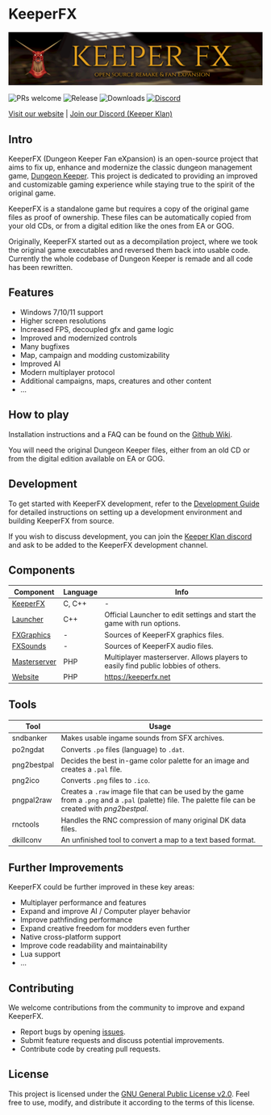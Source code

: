 # KeeperFX

![KeeperFX Logo](/docs/top-banner.png)

![PRs welcome](https://img.shields.io/badge/PRs-welcome-brightgreen?style=flat-square)
![Release](https://img.shields.io/github/v/release/dkfans/keeperfx?style=flat-square)
![Downloads](https://img.shields.io/github/downloads/dkfans/keeperfx/total?style=flat-square)
[![Discord](https://img.shields.io/discord/480505152806191114?style=flat-square)](https://discord.gg/hE4p7vy2Hb)

[Visit our website](https://keeperfx.net) | [Join our Discord (Keeper Klan)](https://discord.gg/hE4p7vy2Hb)


## Intro
KeeperFX (Dungeon Keeper Fan eXpansion) is an open-source project that aims to fix up, enhance and modernize 
the classic dungeon management game, [Dungeon Keeper](https://en.wikipedia.org/wiki/Dungeon_Keeper).
This project is dedicated to providing an improved and customizable gaming experience while staying true to the spirit of the original game.

KeeperFX is a standalone game but requires a copy of the original game files as proof of ownership.
These files can be automatically copied from your old CDs, or from a digital edition like the ones from EA or GOG.

Originally, KeeperFX started out as a decompilation project, where we took the original game executables and reversed them back into usable code. 
Currently the whole codebase of Dungeon Keeper is remade and all code has been rewritten.


## Features
- Windows 7/10/11 support
- Higher screen resolutions
- Increased FPS, decoupled gfx and game logic
- Improved and modernized controls
- Many bugfixes
- Map, campaign and modding customizability
- Improved AI
- Modern multiplayer protocol
- Additional campaigns, maps, creatures and other content
- ...


## How to play

Installation instructions and a FAQ can be found on the [Github Wiki](https://github.com/dkfans/keeperfx/wiki).

You will need the original Dungeon Keeper files, either from an old CD or from the digital edition available on EA or GOG.


## Development
To get started with KeeperFX development, refer to the [Development Guide](https://github.com/dkfans/keeperfx/wiki/Building-KeeperFX) for 
detailed instructions on setting up a development environment and building KeeperFX from source.

If you wish to discuss development, you can join the [Keeper Klan discord](https://discord.gg/hE4p7vy2Hb) and ask to 
be added to the KeeperFX development channel.


## Components
| Component | Language | Info |
|---|---|---|
| [KeeperFX](https://github.com/dkfans/keeperfx) | C, C++ | - |
| [Launcher](https://github.com/dkfans/keeperfx-launcherwx) | C++ | Official Launcher to edit settings and start the game with run options. |
| [FXGraphics](https://github.com/dkfans/FXGraphics) | - | Sources of KeeperFX graphics files. |
| [FXSounds](https://github.com/dkfans/FXsounds) | - | Sources of KeeperFX audio files. |
| [Masterserver](https://github.com/dkfans/keeperfx-masterserver) | PHP | Multiplayer masterserver. Allows players to easily find public lobbies of others. |
| [Website](https://github.com/dkfans/keeperfx-website) | PHP | https://keeperfx.net |


## Tools
| Tool | Usage |
|---|---|
| sndbanker | Makes usable ingame sounds from SFX archives. |
| po2ngdat | Converts `.po` files (language) to `.dat`. |
| png2bestpal | Decides the best in-game color palette for an image and creates a `.pal` file. |
| png2ico | Converts `.png` files to `.ico`. |
| pngpal2raw | Creates a `.raw` image file that can be used by the game from a `.png` and a `.pal` (palette) file. The palette file can be created with _png2bestpal_. |
| rnctools | Handles the RNC compression of many original DK data files. |
| dkillconv | An unfinished tool to convert a map to a text based format. |


## Further Improvements
KeeperFX could be further improved in these key areas:
- Multiplayer performance and features
- Expand and improve AI / Computer player behavior
- Improve pathfinding performance
- Expand creative freedom for modders even further
- Native cross-platform support
- Improve code readability and maintainability
- Lua support
- ...


## Contributing
We welcome contributions from the community to improve and expand KeeperFX.
- Report bugs by opening [issues](https://github.com/dkfans/keeperfx/issues).
- Submit feature requests and discuss potential improvements.
- Contribute code by creating pull requests. 


## License
This project is licensed under the [GNU General Public License v2.0](LICENSE).
Feel free to use, modify, and distribute it according to the terms of this license.
